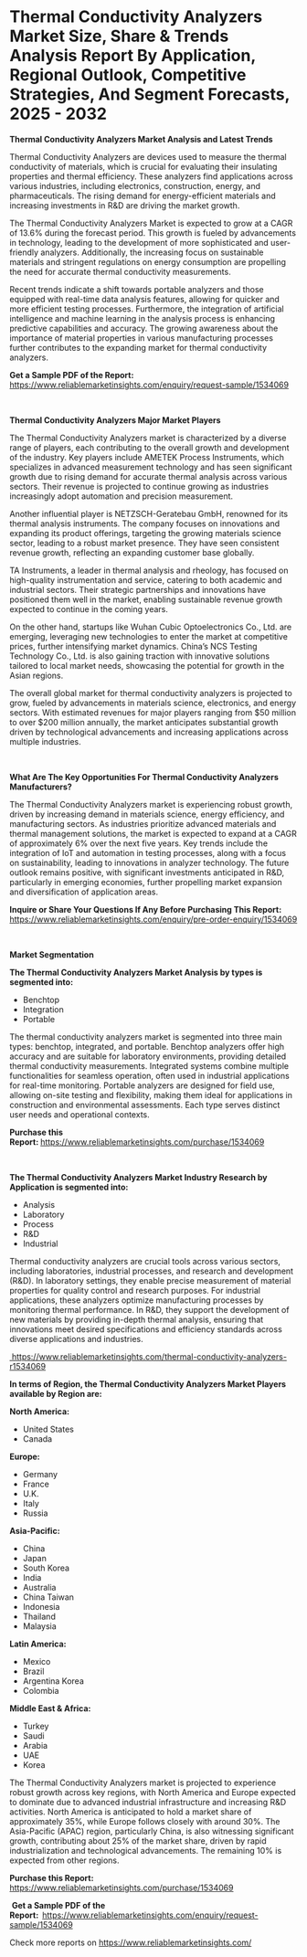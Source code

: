 <p><h1>Thermal Conductivity Analyzers Market Size, Share & Trends Analysis Report By Application, Regional Outlook, Competitive Strategies, And Segment Forecasts, 2025 - 2032</h1></p><p><strong>Thermal Conductivity Analyzers Market Analysis and Latest Trends</strong></p>
<p><p>Thermal Conductivity Analyzers are devices used to measure the thermal conductivity of materials, which is crucial for evaluating their insulating properties and thermal efficiency. These analyzers find applications across various industries, including electronics, construction, energy, and pharmaceuticals. The rising demand for energy-efficient materials and increasing investments in R&D are driving the market growth.</p><p>The Thermal Conductivity Analyzers Market is expected to grow at a CAGR of 13.6% during the forecast period. This growth is fueled by advancements in technology, leading to the development of more sophisticated and user-friendly analyzers. Additionally, the increasing focus on sustainable materials and stringent regulations on energy consumption are propelling the need for accurate thermal conductivity measurements.</p><p>Recent trends indicate a shift towards portable analyzers and those equipped with real-time data analysis features, allowing for quicker and more efficient testing processes. Furthermore, the integration of artificial intelligence and machine learning in the analysis process is enhancing predictive capabilities and accuracy. The growing awareness about the importance of material properties in various manufacturing processes further contributes to the expanding market for thermal conductivity analyzers.</p></p>
<p><strong>Get a Sample PDF of the Report:&nbsp;</strong> <a href="https://www.reliablemarketinsights.com/enquiry/request-sample/1534069?utm_campaign=2110&utm_medium=2&utm_source=Github&utm_content=ia&utm_term=17022025&utm_id=thermal-conductivity-analyzers">https://www.reliablemarketinsights.com/enquiry/request-sample/1534069</a></p>
<p>&nbsp;</p>
<p><strong>Thermal Conductivity Analyzers Major Market Players</strong></p>
<p><p>The Thermal Conductivity Analyzers market is characterized by a diverse range of players, each contributing to the overall growth and development of the industry. Key players include AMETEK Process Instruments, which specializes in advanced measurement technology and has seen significant growth due to rising demand for accurate thermal analysis across various sectors. Their revenue is projected to continue growing as industries increasingly adopt automation and precision measurement.</p><p>Another influential player is NETZSCH-Geratebau GmbH, renowned for its thermal analysis instruments. The company focuses on innovations and expanding its product offerings, targeting the growing materials science sector, leading to a robust market presence. They have seen consistent revenue growth, reflecting an expanding customer base globally.</p><p>TA Instruments, a leader in thermal analysis and rheology, has focused on high-quality instrumentation and service, catering to both academic and industrial sectors. Their strategic partnerships and innovations have positioned them well in the market, enabling sustainable revenue growth expected to continue in the coming years.</p><p>On the other hand, startups like Wuhan Cubic Optoelectronics Co., Ltd. are emerging, leveraging new technologies to enter the market at competitive prices, further intensifying market dynamics. China’s NCS Testing Technology Co., Ltd. is also gaining traction with innovative solutions tailored to local market needs, showcasing the potential for growth in the Asian regions.</p><p>The overall global market for thermal conductivity analyzers is projected to grow, fueled by advancements in materials science, electronics, and energy sectors. With estimated revenues for major players ranging from $50 million to over $200 million annually, the market anticipates substantial growth driven by technological advancements and increasing applications across multiple industries.</p></p>
<p>&nbsp;</p>
<p><strong>What Are The Key Opportunities For Thermal Conductivity Analyzers Manufacturers?</strong></p>
<p><p>The Thermal Conductivity Analyzers market is experiencing robust growth, driven by increasing demand in materials science, energy efficiency, and manufacturing sectors. As industries prioritize advanced materials and thermal management solutions, the market is expected to expand at a CAGR of approximately 6% over the next five years. Key trends include the integration of IoT and automation in testing processes, along with a focus on sustainability, leading to innovations in analyzer technology. The future outlook remains positive, with significant investments anticipated in R&D, particularly in emerging economies, further propelling market expansion and diversification of application areas.</p></p>
<p><strong>Inquire or Share Your Questions If Any Before Purchasing This Report:</strong> <a href="https://www.reliablemarketinsights.com/enquiry/pre-order-enquiry/1534069?utm_campaign=2110&utm_medium=2&utm_source=Github&utm_content=ia&utm_term=17022025&utm_id=thermal-conductivity-analyzers">https://www.reliablemarketinsights.com/enquiry/pre-order-enquiry/1534069</a></p>
<p>&nbsp;</p>
<p><strong>Market Segmentation</strong></p>
<p><strong>The Thermal Conductivity Analyzers Market Analysis by types is segmented into:</strong></p>
<p><ul><li>Benchtop</li><li>Integration</li><li>Portable</li></ul></p>
<p><p>The thermal conductivity analyzers market is segmented into three main types: benchtop, integrated, and portable. Benchtop analyzers offer high accuracy and are suitable for laboratory environments, providing detailed thermal conductivity measurements. Integrated systems combine multiple functionalities for seamless operation, often used in industrial applications for real-time monitoring. Portable analyzers are designed for field use, allowing on-site testing and flexibility, making them ideal for applications in construction and environmental assessments. Each type serves distinct user needs and operational contexts.</p></p>
<p><strong>Purchase this Report:&nbsp;</strong><a href="https://www.reliablemarketinsights.com/purchase/1534069?utm_campaign=2110&utm_medium=2&utm_source=Github&utm_content=ia&utm_term=17022025&utm_id=thermal-conductivity-analyzers">https://www.reliablemarketinsights.com/purchase/1534069</a></p>
<p>&nbsp;</p>
<p><strong>The Thermal Conductivity Analyzers Market Industry Research by Application is segmented into:</strong></p>
<p><ul><li>Analysis</li><li>Laboratory</li><li>Process</li><li>R&D</li><li>Industrial</li></ul></p>
<p><p>Thermal conductivity analyzers are crucial tools across various sectors, including laboratories, industrial processes, and research and development (R&D). In laboratory settings, they enable precise measurement of material properties for quality control and research purposes. For industrial applications, these analyzers optimize manufacturing processes by monitoring thermal performance. In R&D, they support the development of new materials by providing in-depth thermal analysis, ensuring that innovations meet desired specifications and efficiency standards across diverse applications and industries.</p></p>
<p><a href="https://www.reliablemarketinsights.com/thermal-conductivity-analyzers-r1534069?utm_campaign=2110&utm_medium=2&utm_source=Github&utm_content=ia&utm_term=17022025&utm_id=thermal-conductivity-analyzers">&nbsp;https://www.reliablemarketinsights.com/thermal-conductivity-analyzers-r1534069</a></p>
<p><strong>In terms of Region, the Thermal Conductivity Analyzers Market Players available by Region are:</strong></p>
<p>
    <p> <strong> North America: </strong>
        <ul>
            <li>United States</li>
            <li>Canada</li>
        </ul>
        </p> 
    <p> <strong> Europe: </strong>
        <ul>
            <li>Germany</li>
            <li>France</li>
            <li>U.K.</li>
            <li>Italy</li>
            <li>Russia</li>
        </ul>
        </p> 
    <p> <strong> Asia-Pacific: </strong>
        <ul>
            <li>China</li>
            <li>Japan</li>
            <li>South Korea</li>
            <li>India</li>
            <li>Australia</li>
            <li>China Taiwan</li>
            <li>Indonesia</li>
            <li>Thailand</li>
            <li>Malaysia</li>
        </ul>
        </p> 
    <p> <strong> Latin America: </strong>
        <ul>
            <li>Mexico</li>
            <li>Brazil</li>
            <li>Argentina Korea</li>
            <li>Colombia</li>
        </ul>
        </p> 
    <p> <strong> Middle East & Africa: </strong>
        <ul>
            <li>Turkey</li>
            <li>Saudi</li>
            <li>Arabia</li>
            <li>UAE</li>
            <li>Korea</li>
        </ul>
    </p>
    </p>
<p><p>The Thermal Conductivity Analyzers market is projected to experience robust growth across key regions, with North America and Europe expected to dominate due to advanced industrial infrastructure and increasing R&D activities. North America is anticipated to hold a market share of approximately 35%, while Europe follows closely with around 30%. The Asia-Pacific (APAC) region, particularly China, is also witnessing significant growth, contributing about 25% of the market share, driven by rapid industrialization and technological advancements. The remaining 10% is expected from other regions.</p></p>
<p><strong>Purchase this Report: </strong><a href="https://www.reliablemarketinsights.com/purchase/1534069?utm_campaign=2110&utm_medium=2&utm_source=Github&utm_content=ia&utm_term=17022025&utm_id=thermal-conductivity-analyzers">https://www.reliablemarketinsights.com/purchase/1534069</a></p>
<p>&nbsp;<strong>Get a Sample PDF of the Report:&nbsp;&nbsp;</strong><a href="https://www.reliablemarketinsights.com/enquiry/request-sample/1534069?utm_campaign=2110&utm_medium=2&utm_source=Github&utm_content=ia&utm_term=17022025&utm_id=thermal-conductivity-analyzers">https://www.reliablemarketinsights.com/enquiry/request-sample/1534069</a></p>
<p><strong></strong></p>
<p>Check more reports on <a href="https://www.reliablemarketinsights.com/?utm_campaign=2110&utm_medium=2&utm_source=Github&utm_content=ia&utm_term=17022025&utm_id=thermal-conductivity-analyzers">https://www.reliablemarketinsights.com/</a></p>